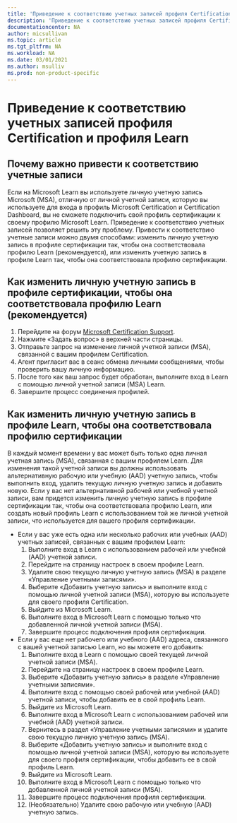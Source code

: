 ```yaml
---
title: 'Приведение к соответствию учетных записей профиля Certification и профиля Learn | Microsoft Docs'
description: 'Приведение к соответствию учетных записей профиля Certification и профиля Learn' 
documentationcenter: NA 
author: micsullivan
ms.topic: article
ms.tgt_pltfrm: NA
ms.workload: NA
ms.date: 03/01/2021
ms.author: msulliv
ms.prod: non-product-specific
---
```

# Приведение к соответствию учетных записей профиля Certification и профиля Learn

## Почему важно привести к соответствию учетные записи

Если на Microsoft Learn вы используете личную учетную запись Microsoft (MSA), отличную от личной учетной записи, которую вы используете для входа в профиль Microsoft Certification и Certification Dashboard, вы не сможете подключить свой профиль сертификации к своему профилю Microsoft Learn. Приведение к соответствию учетных записей позволяет решить эту проблему. Привести к соответствию учетные записи можно двумя способами: изменить личную учетную запись в профиле сертификации так, чтобы она соответствовала профилю Learn (рекомендуется), или изменить учетную запись в профиле Learn так, чтобы она соответствовала профилю сертификации.

## Как изменить личную учетную запись в профиле сертификации, чтобы она соответствовала профилю Learn (рекомендуется)

1. Перейдите на форум [Microsoft Certification Support](https://aka.ms/mcpforum). 
2. Нажмите «Задать вопрос» в верхней части страницы. 
3. Отправьте запрос на изменение личной учетной записи (MSA), связанной с вашим профилем Certification. 
4. Агент пригласит вас в сеанс обмена личными сообщениями, чтобы проверить вашу личную информацию.  
5. После того как ваш запрос будет обработан, выполните вход в Learn с помощью личной учетной записи (MSA) Learn. 
6. Завершите процесс соединения профилей. 

## Как изменить личную учетную запись в профиле Learn, чтобы она соответствовала профилю сертификации

В каждый момент времени у вас может быть только одна личная учетная запись (MSA), связанная с вашим профилем Learn. Для изменения такой учетной записи вы должны использовать альтернативную рабочую или учебную (AAD) учетную запись, чтобы выполнить вход, удалить текущую личную учетную запись и добавить новую. Если у вас нет альтернативной рабочей или учебной учетной записи, вам придется изменить личную учетную запись в профиле сертификации так, чтобы она соответствовала профилю Learn, или создать новый профиль Learn с использованием той же личной учетной записи, что используется для вашего профиля сертификации.

- Если у вас уже есть одна или несколько рабочих или учебных (AAD) учетных записей, связанных с вашим профилем Learn:
    1. Выполните вход в Learn с использованием рабочей или учебной (AAD) учетной записи.
    2. Перейдите на страницу настроек в своем профиле Learn.
    3. Удалите свою текущую личную учетную запись (MSA) в разделе «Управление учетными записями».
    4. Выберите «Добавить учетную запись» и выполните вход с помощью личной учетной записи (MSA), которую вы используете для своего профиля Certification.
    5. Выйдите из Microsoft Learn.
    6. Выполните вход в Microsoft Learn с помощью только что добавленной личной учетной записи (MSA).
    7. Завершите процесс подключения профиля сертификации.
- Если у вас еще нет рабочего или учебного (AAD) адреса, связанного с вашей учетной записью Learn, но вы можете его добавить:
    1. Выполните вход в Learn с помощью своей текущей личной учетной записи (MSA).
    2. Перейдите на страницу настроек в своем профиле Learn.
    3. Выберите «Добавить учетную запись» в разделе «Управление учетными записями».
    4. Выполните вход с помощью своей рабочей или учебной (AAD) учетной записи, чтобы добавить ее в свой профиль Learn.
    5. Выйдите из Microsoft Learn.
    6. Выполните вход в Microsoft Learn с использованием рабочей или учебной (AAD) учетной записи.
    7. Вернитесь в раздел «Управление учетными записями» и удалите свою текущую личную учетную запись (MSA).
    8. Выберите «Добавить учетную запись» и выполните вход с помощью личной учетной записи (MSA), которую вы используете для своего профиля сертификации, чтобы добавить ее в свой профиль Learn.
    9. Выйдите из Microsoft Learn.
    10. Выполните вход в Microsoft Learn с помощью только что добавленной личной учетной записи (MSA).
    11. Завершите процесс подключения профиля сертификации.
    12. (Необязательно) Удалите свою рабочую или учебную (AAD) учетную запись.